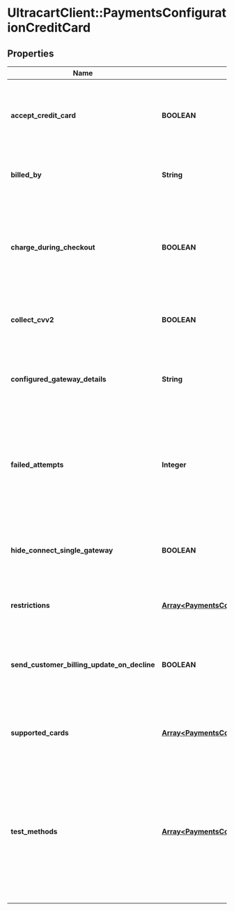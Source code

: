 # UltracartClient::PaymentsConfigurationCreditCard

## Properties
Name | Type | Description | Notes
------------ | ------------- | ------------- | -------------
**accept_credit_card** | **BOOLEAN** | Master flag indicating whether this merchant accepts credit card payments | [optional] 
**billed_by** | **String** | Description that appears on customer statements | [optional] 
**charge_during_checkout** | **BOOLEAN** | If false, order will be accepted and placed into Accounts Receivable without charging card first | [optional] 
**collect_cvv2** | **BOOLEAN** | UltraCart will require customer to enter cvv if this is true | [optional] 
**configured_gateway_details** | **String** | Human readable description of the credit card gateway currently configured | [optional] 
**failed_attempts** | **Integer** | The number of failed attempts before the order is placed into Accounts Receivable for manual intervention | [optional] 
**hide_connect_single_gateway** | **BOOLEAN** | This internal flag aids the UI in determining which buttons to show. | [optional] 
**restrictions** | [**Array&lt;PaymentsConfigurationRestrictions&gt;**](PaymentsConfigurationRestrictions.md) | Restrictions for this payment method | [optional] 
**send_customer_billing_update_on_decline** | **BOOLEAN** | UltraCart will send customers emails to update their credit card if the card is declined | [optional] 
**supported_cards** | [**Array&lt;PaymentsConfigurationCreditCardType&gt;**](PaymentsConfigurationCreditCardType.md) | A list of credit cards the merchant wishes to accept. | [optional] 
**test_methods** | [**Array&lt;PaymentsConfigurationTestMethod&gt;**](PaymentsConfigurationTestMethod.md) | An array of test methods for placing test orders.  The cards defined here may be real or fake, but any order placed with them will be marked as Test orders | [optional] 


